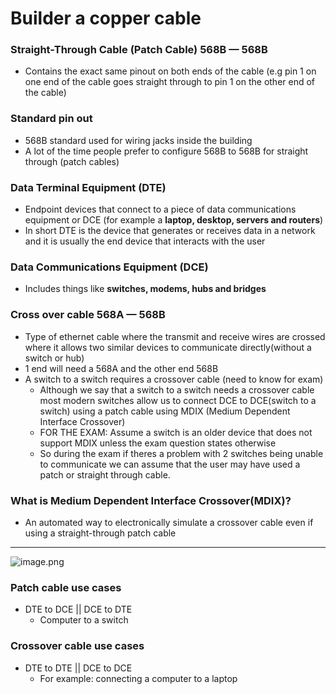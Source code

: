 # Builder a copper cable

### Straight-Through Cable (Patch Cable) 568B — 568B

- Contains the exact same pinout on both ends of the cable (e.g pin 1 on one end of the cable goes straight through to pin 1 on the other end of the cable)

### Standard pin out

- 568B standard used for wiring jacks inside the building
- A lot of the time people prefer to configure 568B to 568B for straight through (patch cables)

### Data Terminal Equipment (DTE)

- Endpoint devices that connect to a piece of data communications equipment or DCE (for example a **laptop, desktop, servers and routers**)
- In short DTE is the device that generates or receives data in a network and it is usually the end device that interacts with the user

### Data Communications Equipment (DCE)

- Includes things like **switches, modems, hubs and bridges**

### Cross over cable 568A — 568B

- Type of ethernet cable where the transmit and receive wires are crossed where it allows two similar devices to communicate directly(without a switch or hub)
- 1 end will need a 568A and the other end 568B
- A switch to a switch requires a crossover cable (need to know for exam)
    - Although we say that a switch to a switch needs a crossover cable most modern switches allow us to connect DCE to DCE(switch to a switch) using a patch cable using MDIX (Medium Dependent Interface Crossover)
    - FOR THE EXAM: Assume a switch is an older device that does not support MDIX unless the exam question states otherwise
    - So during the exam if theres a problem with 2 switches being unable to communicate we can assume that the user may have used a patch or straight through cable.

### What is Medium Dependent Interface Crossover(MDIX)?

- An automated way to electronically simulate a crossover cable even if using a straight-through patch cable

---

![image.png](attachment:baf391cb-8823-4ee1-a4cd-b073fe2e9f12:image.png)

### Patch cable use cases

- DTE to DCE || DCE to DTE
    - Computer to a switch

### Crossover cable use cases

- DTE to DTE || DCE to DCE
    - For example: connecting a computer to a laptop